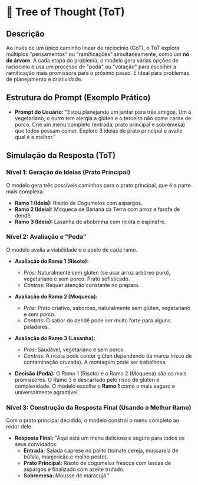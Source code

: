 # 📝 Tree of Thought (ToT)

## Descrição
Ao invés de um único caminho linear de raciocínio (CoT), o ToT explora múltiplos "pensamentos" ou "ramificações" simultaneamente, como um **nó de árvore**. A cada etapa do problema, o modelo gera várias opções de raciocínio e usa um processo de "poda" ou "votação" para escolher a ramificação mais promissora para o próximo passo. É ideal para problemas de planejamento e criatividade.

## Estrutura do Prompt (Exemplo Prático)

- **Prompt do Usuário:** "Estou planejando um jantar para três amigos. Um é vegetariano, o outro tem alergia a glúten e o terceiro não come carne de porco. Crie um menu completo (entrada, prato principal e sobremesa) que todos possam comer. Explore 3 ideias de prato principal e avalie qual é a melhor."

## Simulação da Resposta (ToT)

### Nível 1: Geração de Ideias (Prato Principal)
O modelo gera três possíveis caminhos para o prato principal, que é a parte mais complexa.

- **Ramo 1 (Ideia):** Risoto de Cogumelos com aspargos.
- **Ramo 2 (Ideia):** Moqueca de Banana da Terra com arroz e farofa de dendê.
- **Ramo 3 (Ideia):** Lasanha de abobrinha com ricota e espinafre.

### Nível 2: Avaliação e "Poda"
O modelo avalia a viabilidade e o apelo de cada ramo.

- **Avaliação do Ramo 1 (Risoto):**
  - *Prós:* Naturalmente sem glúten (se usar arroz arbóreo puro), vegetariano e sem porco. Prato sofisticado.
  - *Contras:* Requer atenção constante no preparo.
- **Avaliação do Ramo 2 (Moqueca):**
  - *Prós:* Prato criativo, saboroso, naturalmente sem glúten, vegetariano e sem porco.
  - *Contras:* O sabor do dendê pode ser muito forte para alguns paladares.
- **Avaliação do Ramo 3 (Lasanha):**
  - *Prós:* Saudável, vegetariano e sem porco.
  - *Contras:* A ricota pode conter glúten dependendo da marca (risco de contaminação cruzada). A montagem pode ser trabalhosa.

- **Decisão (Poda):** O Ramo 1 (Risoto) e o Ramo 2 (Moqueca) são os mais promissores. O Ramo 3 é descartado pelo risco de glúten e complexidade. O modelo escolhe o **Ramo 1** como o mais seguro e universalmente agradável.

### Nível 3: Construção da Resposta Final (Usando o Melhor Ramo)
Com o prato principal decidido, o modelo constrói o menu completo ao redor dele.

- **Resposta Final:**
  "Aqui está um menu delicioso e seguro para todos os seus convidados:
  - **Entrada:** Salada caprese no palito (tomate cereja, mussarela de búfala, manjericão e molho pesto).
  - **Prato Principal:** Risoto de cogumelos frescos com lascas de aspargos e finalizado com azeite trufado.
  - **Sobremesa:** Mousse de maracujá."